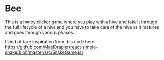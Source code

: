 # Bee

This is a honey clicker game where you play with a hive and take it
through the full lifecycle of a hive and you have to take care of
the hive as it matures and goes through various phases.

I kind of take inspiration from this code here:
https://github.com/MaelDrapier/react-simple-snake/blob/master/src/SnakeGame.jsx